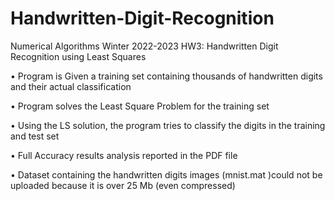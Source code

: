 # Handwritten-Digit-Recognition
Numerical Algorithms Winter 2022-2023 HW3: Handwritten Digit Recognition using Least Squares

• Program is Given a training set containing thousands of handwritten digits and their actual classification

• Program solves the Least Square Problem for the training set

• Using the LS solution, the program tries to classify the digits in the training and test set 

• Full Accuracy results analysis reported in the PDF file

• Dataset containing the handwritten digits images (mnist.mat )could not be uploaded because it is over 25 Mb (even compressed)
